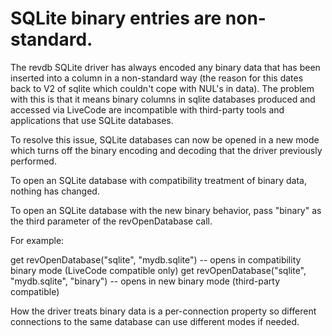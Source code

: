 # SQLite binary entries are non-standard.
The revdb SQLite driver has always encoded any binary data that has been inserted into a column in a non-standard way (the reason for this dates back to V2 of sqlite which couldn't cope with NUL's in data). The problem with this is that it means binary columns in sqlite databases produced and accessed via LiveCode are incompatible with third-party tools and applications that use SQLite databases.

To resolve this issue, SQLite databases can now be opened in a new mode which turns off the binary encoding and decoding that the driver previously performed.

To open an SQLite database with compatibility treatment of binary data, nothing has changed.

To open an SQLite database with the new binary behavior, pass "binary" as the third parameter of the revOpenDatabase call.

For example:

get revOpenDatabase("sqlite", "mydb.sqlite") -- opens in compatibility binary mode (LiveCode compatible only)
get revOpenDatabase("sqlite", "mydb.sqlite", "binary") -- opens in new binary mode (third-party compatible)

How the driver treats binary data is a per-connection property so different connections to the same database can use different modes if needed.